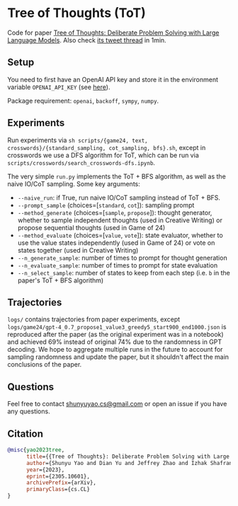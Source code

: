 # Tree of Thoughts (ToT)

Code for paper [Tree of Thoughts: Deliberate Problem Solving with Large Language Models](https://arxiv.org/abs/2305.10601). 
Also check [its tweet thread](https://twitter.com/ShunyuYao12/status/1659357547474681857) in 1min.


## Setup
You need to first have an OpenAI API key and store it in the environment variable ``OPENAI_API_KEY`` (see [here](https://help.openai.com/en/articles/5112595-best-practices-for-api-key-safety)).

Package requirement: ``openai``, ``backoff``, ``sympy``, ``numpy``. 


## Experiments

Run experiments via ``sh scripts/{game24, text, crosswords}/{standard_sampling, cot_sampling, bfs}.sh``, except in crosswords we use a DFS algorithm for ToT, which can be run via ``scripts/crosswords/search_crosswords-dfs.ipynb``.

The very simple ``run.py`` implements the ToT + BFS algorithm, as well as the naive IO/CoT sampling. Some key arguments:

- ``--naive_run``: if True, run naive IO/CoT sampling instead of ToT + BFS.
-  ``--prompt_sample`` (choices=[``standard``, ``cot``]): sampling prompt
- ``--method_generate`` (choices=[``sample``, ``propose``]): thought generator, whether to sample independent thoughts (used in Creative Writing) or propose sequential thoughts (used in Game of 24)
- ``--method_evaluate`` (choices=[``value``, ``vote``]): state evaluator, whether to use the value states independently (used in Game of 24) or vote on states together (used in Creative Writing)
- ``--n_generate_sample``: number of times to prompt for thought generation
- ``--n_evaluate_sample``: number of times to prompt for state evaluation
- ``--n_select_sample``: number of states to keep from each step (i.e. ``b`` in the paper's ToT + BFS algorithm)



## Trajectories
``logs/`` contains trajectories from paper experiments, except ``logs/game24/gpt-4_0.7_propose1_value3_greedy5_start900_end1000.json`` is reproduced after the paper (as the original experiment was in a notebook) and achieved 69\% instead of original 74\% due to the randomness in GPT decoding. We hope to aggregate multiple runs in the future to account for sampling randomness and update the paper, but it shouldn't affect the main conclusions of the paper.



## Questions
Feel free to contact shunyuyao.cs@gmail.com or open an issue if you have any questions.


## Citation

```bibtex
@misc{yao2023tree,
      title={{Tree of Thoughts}: Deliberate Problem Solving with Large Language Models}, 
      author={Shunyu Yao and Dian Yu and Jeffrey Zhao and Izhak Shafran and Thomas L. Griffiths and Yuan Cao and Karthik Narasimhan},
      year={2023},
      eprint={2305.10601},
      archivePrefix={arXiv},
      primaryClass={cs.CL}
}
```